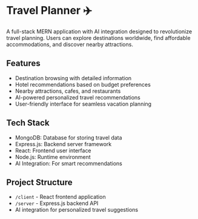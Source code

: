 # Travel Planner ✈️

A full-stack MERN application with AI integration designed to revolutionize travel planning. Users can explore destinations worldwide, find affordable accommodations, and discover nearby attractions.

## Features
- Destination browsing with detailed information
- Hotel recommendations based on budget preferences
- Nearby attractions, cafes, and restaurants
- AI-powered personalized travel recommendations
- User-friendly interface for seamless vacation planning

## Tech Stack
- MongoDB: Database for storing travel data
- Express.js: Backend server framework
- React: Frontend user interface
- Node.js: Runtime environment
- AI Integration: For smart recommendations

## Project Structure
- `/client` - React frontend application
- `/server` - Express.js backend API
- AI integration for personalized travel suggestions
